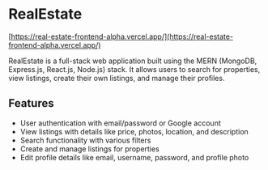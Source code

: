 # RealEstate

[https://real-estate-frontend-alpha.vercel.app/](https://real-estate-frontend-alpha.vercel.app/)

RealEstate is a full-stack web application built using the MERN (MongoDB, Express.js, React.js, Node.js) stack. It allows users to search for properties, view listings, create their own listings, and manage their profiles.

## Features

- User authentication with email/password or Google account
- View listings with details like price, photos, location, and description
- Search functionality with various filters
- Create and manage listings for properties
- Edit profile details like email, username, password, and profile photo
